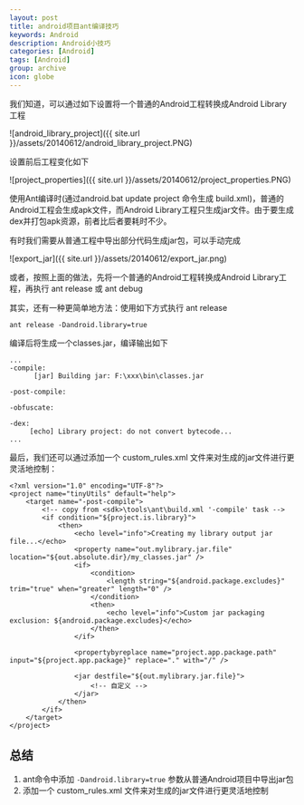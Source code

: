 ```yaml
---
layout: post
title: android项目ant编译技巧
keywords: Android
description: Android小技巧
categories: [Android]
tags: [Android]
group: archive
icon: globe
---
```

我们知道，可以通过如下设置将一个普通的Android工程转换成Android Library工程

![android_library_project]({{ site.url }}/assets/20140612/android_library_project.PNG)

设置前后工程变化如下

![project_properties]({{ site.url }}/assets/20140612/project_properties.PNG)

使用Ant编译时(通过android.bat update project 命令生成 build.xml)，普通的Android工程会生成apk文件，而Android Library工程只生成jar文件。由于要生成dex并打包apk资源，前者比后者要耗时不少。

有时我们需要从普通工程中导出部分代码生成jar包，可以手动完成

![export_jar]({{ site.url }}/assets/20140612/export_jar.png)

或者，按照上面的做法，先将一个普通的Android工程转换成Android Library工程，再执行 ant release 或 ant debug

其实，还有一种更简单地方法：使用如下方式执行 ant release 

	ant release -Dandroid.library=true
	
编译后将生成一个classes.jar，编译输出如下

	...
	-compile:
	      [jar] Building jar: F:\xxx\bin\classes.jar
	
	-post-compile:
	
	-obfuscate:
	
	-dex:
	     [echo] Library project: do not convert bytecode...
	...
	
最后，我们还可以通过添加一个 custom_rules.xml 文件来对生成的jar文件进行更灵活地控制：

	<?xml version="1.0" encoding="UTF-8"?>
	<project name="tinyUtils" default="help">
	    <target name="-post-compile">
	        <!-- copy from <sdk>\tools\ant\build.xml '-compile' task -->
	        <if condition="${project.is.library}">
	            <then>
	                <echo level="info">Creating my library output jar file...</echo>
	                <property name="out.mylibrary.jar.file" location="${out.absolute.dir}/my_classes.jar" />
	                <if>
	                    <condition>
	                        <length string="${android.package.excludes}" trim="true" when="greater" length="0" />
	                    </condition>
	                    <then>
	                        <echo level="info">Custom jar packaging exclusion: ${android.package.excludes}</echo>
	                    </then>
	                </if>
	
	                <propertybyreplace name="project.app.package.path" input="${project.app.package}" replace="." with="/" />
	
	                <jar destfile="${out.mylibrary.jar.file}">
						<!-- 自定义 -->
	                </jar>
	            </then>
	        </if>
	    </target>
	</project>

## 总结
1. ant命令中添加 `-Dandroid.library=true` 参数从普通Android项目中导出jar包
2. 添加一个 custom_rules.xml 文件来对生成的jar文件进行更灵活地控制
